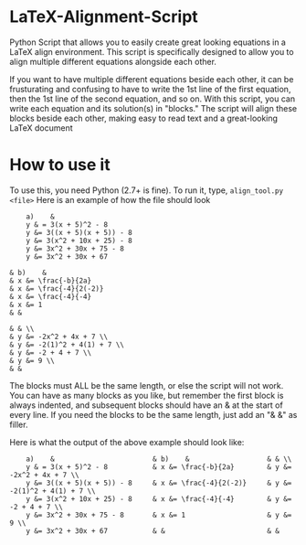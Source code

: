 # LaTeX-Alignment-Script
Python Script that allows you to easily create great looking equations in a LaTeX align environment. This script is specifically designed to allow you to align multiple different equations alongside each other.

If you want to have multiple different equations beside each other, it can be frusturating and confusing to have to write the 1st line of the first equation, then the 1st line of the second equation, and so on. With this script, you can write each equation and its solution(s) in "blocks." The script will align these blocks beside each other, making easy to read text and a great-looking LaTeX document

# How to use it
To use this, you need Python (2.7+ is fine). To run it, type, ``` align_tool.py <file> ```
Here is an example of how the file should look

```
	a)    &
	y & = 3(x + 5)^2 - 8
	y &= 3((x + 5)(x + 5)) - 8
	y &= 3(x^2 + 10x + 25) - 8
	y &= 3x^2 + 30x + 75 - 8
	y &= 3x^2 + 30x + 67
    
& b)    &
& x &= \frac{-b}{2a}
& x &= \frac{-4}{2(-2)}
& x &= \frac{-4}{-4}
& x &= 1  
& &
    
& & \\ 
& y &= -2x^2 + 4x + 7 \\
& y &= -2(1)^2 + 4(1) + 7 \\
& y &= -2 + 4 + 7 \\
& y &= 9 \\
& & 
```

The blocks must ALL be the same length, or else the script will not work. You can have as many blocks as you like, but remember the first block is always indented, and subsequent blocks should have an & at the start of every line. If you need the blocks to be the same length, just add an "& &" as filler. 

Here is what the output of the above example should look like:

```
	a)    &                        & b)    &                   & & \\                    
	y & = 3(x + 5)^2 - 8           & x &= \frac{-b}{2a}        & y &= -2x^2 + 4x + 7 \\        
	y &= 3((x + 5)(x + 5)) - 8     & x &= \frac{-4}{2(-2)}     & y &= -2(1)^2 + 4(1) + 7 \\    
	y &= 3(x^2 + 10x + 25) - 8     & x &= \frac{-4}{-4}        & y &= -2 + 4 + 7 \\            
	y &= 3x^2 + 30x + 75 - 8       & x &= 1                    & y &= 9 \\                     
	y &= 3x^2 + 30x + 67           & &                         & &       
```
